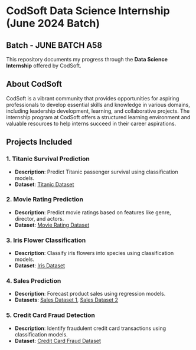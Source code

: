 # CodSoft Data Science Internship (June 2024 Batch)

## Batch - JUNE BATCH A58

This repository documents my progress through the **Data Science Internship** offered by CodSoft.

## About CodSoft

CodSoft is a vibrant community that provides opportunities for aspiring professionals to develop essential skills and knowledge in various domains, including leadership development, learning, and collaborative projects. The internship program at CodSoft offers a structured learning environment and valuable resources to help interns succeed in their career aspirations.

## Projects Included

### 1. Titanic Survival Prediction
- **Description**: Predict Titanic passenger survival using classification models.
- **Dataset**: [Titanic Dataset](https://www.kaggle.com/datasets/yasserh/titanic-dataset)

### 2. Movie Rating Prediction
- **Description**: Predict movie ratings based on features like genre, director, and actors.
- **Dataset**: [Movie Rating Dataset](https://www.kaggle.com/datasets/adrianmcmahon/imdb-india-movies)

### 3. Iris Flower Classification
- **Description**: Classify iris flowers into species using classification models.
- **Dataset**: [Iris Dataset](https://www.kaggle.com/datasets/arshid/iris-flower-dataset)

### 4. Sales Prediction
- **Description**: Forecast product sales using regression models.
- **Datasets**: [Sales Dataset 1](https://www.kaggle.com/code/ashydv/sales-prediction-simple-linear-regression/input), [Sales Dataset 2](https://www.kaggle.com/code/ashydv/sales-prediction-simple-linear-regression/input)

### 5. Credit Card Fraud Detection
- **Description**: Identify fraudulent credit card transactions using classification models.
- **Dataset**: [Credit Card Fraud Dataset](https://www.kaggle.com/datasets/mlg-ulb/creditcardfraud)
